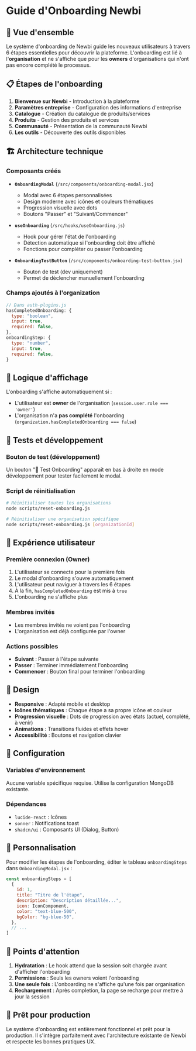 # Guide d'Onboarding Newbi

## 🎯 Vue d'ensemble

Le système d'onboarding de Newbi guide les nouveaux utilisateurs à travers 6 étapes essentielles pour découvrir la plateforme. L'onboarding est lié à l'**organisation** et ne s'affiche que pour les **owners** d'organisations qui n'ont pas encore complété le processus.

## 📋 Étapes de l'onboarding

1. **Bienvenue sur Newbi** - Introduction à la plateforme
2. **Paramètres entreprise** - Configuration des informations d'entreprise
3. **Catalogue** - Création du catalogue de produits/services
4. **Produits** - Gestion des produits et services
5. **Communauté** - Présentation de la communauté Newbi
6. **Les outils** - Découverte des outils disponibles

## 🏗️ Architecture technique

### Composants créés

- **`OnboardingModal`** (`/src/components/onboarding-modal.jsx`)
  - Modal avec 6 étapes personnalisées
  - Design moderne avec icônes et couleurs thématiques
  - Progression visuelle avec dots
  - Boutons "Passer" et "Suivant/Commencer"

- **`useOnboarding`** (`/src/hooks/useOnboarding.js`)
  - Hook pour gérer l'état de l'onboarding
  - Détection automatique si l'onboarding doit être affiché
  - Fonctions pour compléter ou passer l'onboarding

- **`OnboardingTestButton`** (`/src/components/onboarding-test-button.jsx`)
  - Bouton de test (dev uniquement)
  - Permet de déclencher manuellement l'onboarding

### Champs ajoutés à l'organization

```javascript
// Dans auth-plugins.js
hasCompletedOnboarding: {
  type: "boolean",
  input: true,
  required: false,
},
onboardingStep: {
  type: "number",
  input: true,
  required: false,
}
```

## 🚀 Logique d'affichage

L'onboarding s'affiche automatiquement si :
- L'utilisateur est **owner** de l'organisation (`session.user.role === 'owner'`)
- L'organisation n'a **pas complété** l'onboarding (`organization.hasCompletedOnboarding === false`)

## 🧪 Tests et développement

### Bouton de test (développement)
Un bouton "🧪 Test Onboarding" apparaît en bas à droite en mode développement pour tester facilement le modal.

### Script de réinitialisation
```bash
# Réinitialiser toutes les organisations
node scripts/reset-onboarding.js

# Réinitialiser une organisation spécifique
node scripts/reset-onboarding.js [organizationId]
```

## 📱 Expérience utilisateur

### Première connexion (Owner)
1. L'utilisateur se connecte pour la première fois
2. Le modal d'onboarding s'ouvre automatiquement
3. L'utilisateur peut naviguer à travers les 6 étapes
4. À la fin, `hasCompletedOnboarding` est mis à `true`
5. L'onboarding ne s'affiche plus

### Membres invités
- Les membres invités ne voient pas l'onboarding
- L'organisation est déjà configurée par l'owner

### Actions possibles
- **Suivant** : Passer à l'étape suivante
- **Passer** : Terminer immédiatement l'onboarding
- **Commencer** : Bouton final pour terminer l'onboarding

## 🎨 Design

- **Responsive** : Adapté mobile et desktop
- **Icônes thématiques** : Chaque étape a sa propre icône et couleur
- **Progression visuelle** : Dots de progression avec états (actuel, complété, à venir)
- **Animations** : Transitions fluides et effets hover
- **Accessibilité** : Boutons et navigation clavier

## 🔧 Configuration

### Variables d'environnement
Aucune variable spécifique requise. Utilise la configuration MongoDB existante.

### Dépendances
- `lucide-react` : Icônes
- `sonner` : Notifications toast
- `shadcn/ui` : Composants UI (Dialog, Button)

## 📝 Personnalisation

Pour modifier les étapes de l'onboarding, éditer le tableau `onboardingSteps` dans `OnboardingModal.jsx` :

```javascript
const onboardingSteps = [
  {
    id: 1,
    title: "Titre de l'étape",
    description: "Description détaillée...",
    icon: IconComponent,
    color: "text-blue-500",
    bgColor: "bg-blue-50",
  },
  // ...
]
```

## 🚨 Points d'attention

1. **Hydratation** : Le hook attend que la session soit chargée avant d'afficher l'onboarding
2. **Permissions** : Seuls les owners voient l'onboarding
3. **Une seule fois** : L'onboarding ne s'affiche qu'une fois par organisation
4. **Rechargement** : Après completion, la page se recharge pour mettre à jour la session

## 🎉 Prêt pour production

Le système d'onboarding est entièrement fonctionnel et prêt pour la production. Il s'intègre parfaitement avec l'architecture existante de Newbi et respecte les bonnes pratiques UX.
